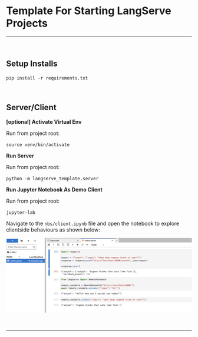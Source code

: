# Template For Starting LangServe Projects

---

<br>

## Setup Installs

```
pip install -r requirements.txt
```

<br>

## Server/Client

**[optional] Activate Virtual Env**

Run from project root:

```
source venv/bin/activate
```

**Run Server**

Run from project root:

```
python -m langserve_template.server
```

**Run Jupyter Notebook As Demo Client**

Run from project root:

```
jupyter-lab
```

Navigate to the `nbs/client.ipynb` file and open the notebook to explore clientside behaviours as shown below:

![Jupyer Screenshot](./assets/jupyter_screenshot.png)

<br>

---

